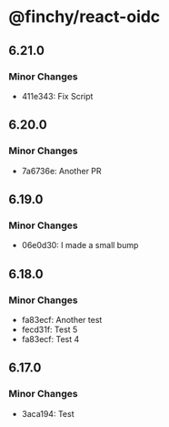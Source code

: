 # @finchy/react-oidc

## 6.21.0

### Minor Changes

- 411e343: Fix Script

## 6.20.0

### Minor Changes

- 7a6736e: Another PR

## 6.19.0

### Minor Changes

- 06e0d30: I made a small bump

## 6.18.0

### Minor Changes

- fa83ecf: Another test
- fecd31f: Test 5
- fa83ecf: Test 4

## 6.17.0

### Minor Changes

- 3aca194: Test
